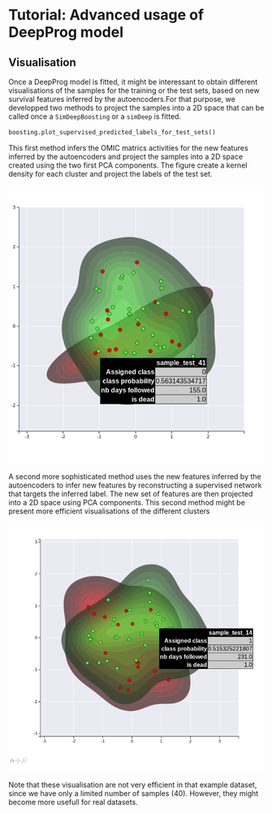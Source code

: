 # Tutorial: Advanced usage of DeepProg model

## Visualisation
Once a DeepProg model is fitted, it might be interessant to obtain different visualisations of the samples for the training or the test sets, based on new survival features inferred by the autoencoders.For that purpose, we developped two methods to project the samples into a 2D space that can be called once a `SimDeepBoosting` or a `simDeep` is fitted.

```python
boosting.plot_supervised_predicted_labels_for_test_sets()
```

This first method infers the OMIC matrics activities for the new features inferred by the autoencoders and project the samples into a 2D space created using the two first PCA components. The figure create a kernel density for each cluster and project the labels of the test set.

![kdplot 1](./img/stacked_TestProject_TEST_DATA_2_KM_plot_boosting_test_kde_2_cropped.png)

A second more sophisticated method uses the new features inferred by the autoencoders to infer new features by reconstructing a supervised network that targets the inferred label. The new set of features are then projected into a 2D space using PCA components. This second method might be present more efficient visualisations of the different clusters

![kdplot 2](./img/stacked_TestProject_TEST_DATA_2_KM_plot_boosting_test_kde_1_cropped.png)

Note that these visualisation are not very efficient in that example dataset, since we have only a limited number of samples (40). However, they might become more usefull for real datasets.

